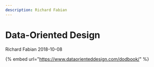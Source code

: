 ```yaml
---
description: Richard Fabian
---
```


# Data-Oriented Design

Richard Fabian 2018-10-08

{% embed url="https://www.dataorienteddesign.com/dodbook/" %}



